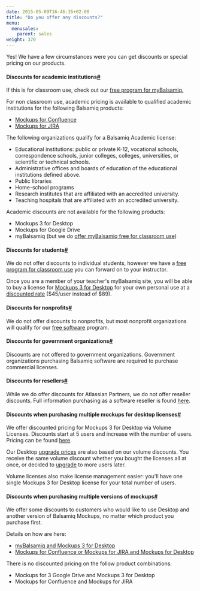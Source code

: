 ```yaml
---
date: 2015-05-09T16:46:35+02:00
title: "Do you offer any discounts?"
menu:
  menusales:
    parent: sales
weight: 370
---
```


Yes! We have a few circumstances were you can get discounts or special pricing on our products.

#### Discounts for academic institutions[#](#edu)

If this is for classroom use, check out our [free program for myBalsamiq.](http://support.balsamiq.com/customer/portal/articles/105924)

For non classroom use, academic pricing is available to qualified academic institutions for the following Balsamiq products:

*   [Mockups for Confluence](https://balsamiq.com/buy/#c)
*   [Mockups for JIRA](https://balsamiq.com/buy/#j)

The following organizations qualify for a Balsamiq Academic license:

*   Educational institutions: public or private K-12, vocational schools, correspondence schools, junior colleges, colleges, universities, or scientific or technical schools.
*   Administrative offices and boards of education of the educational institutions defined above.
*   Public libraries
*   Home-school programs
*   Research institutes that are affiliated with an accredited university.
*   Teaching hospitals that are affiliated with an accredited university.

Academic discounts are not available for the following products:

*   Mockups 3 for Desktop
*   Mockups for Google Drive
*   myBalsamiq (but we do [offer myBalsamiq free for classroom use](http://support.balsamiq.com/customer/portal/articles/105924))

#### Discounts for students[#](#student)

We do not offer discounts to individual students, however we have a [free program for classroom use](http://support.balsamiq.com/customer/portal/articles/105924#edu) you can forward on to your instructor.

Once you are a member of your teacher's myBalsamiq site, you will be able to buy a license for [Mockups 3 for Desktop](https://balsamiq.com/products/mockups/) for your own personal use at a [discounted rate](http://support.balsamiq.com/customer/portal/articles/609459#desktop) ($45/user instead of $89).

#### Discounts for nonprofits[#](#nonprofits)

We do not offer discounts to nonprofits, but most nonprofit organizations will qualify for our [free software](http://support.balsamiq.com/customer/portal/articles/105924) program.

#### Discounts for government organizations[#](#gov)

Discounts are not offered to government organizations. Government organizations purchasing Balsamiq software are required to purchase commercial licenses.

#### Discounts for resellers[#](#resellers)

While we do offer discounts for Atlassian Partners, we do not offer reseller discounts. Full information purchasing as a software reseller is found [here](http://support.balsamiq.com/customer/portal/articles/1485338).

#### Discounts when purchasing multiple mockups for desktop licenses[#](#desktopvolume)

We offer discounted pricing for Mockups 3 for Desktop via Volume Licenses. Discounts start at 5 users and increase with the number of users. Pricing can be found [here](https://balsamiq.com/buy/#dv).

Our Desktop [upgrade prices](https://balsamiq.com/buy/desktopupgrades/) are also based on our volume discounts. You receive the same volume discount whether you bought the licenses all at once, or decided to [upgrade](http://support.balsamiq.com/customer/portal/articles/127502) to more users later.

Volume licenses also make license management easier: you'll have one single Mockups 3 for Desktop license for your total number of users.

#### Discounts when purchasing multiple versions of mockups[#](#multipleproducts)

We offer some discounts to customers who would like to use Desktop and another version of Balsamiq Mockups, no matter which product you purchase first.

Details on how are here:

*   [myBalsamiq and Mockups 3 for Desktop](http://support.balsamiq.com/customer/portal/articles/232919-mybalsamiq-and-mockups-for-desktop#savings)
*   [Mockups for Confluence or Mockups for JIRA and Mockups for Desktop](http://support.balsamiq.com/customer/portal/articles/131246-discounts-when-using-both-mockups-for-desktop-and-a-plugin-version)

There is no discounted pricing on the follow product combinations:

*   Mockups for 3 Google Drive and Mockups 3 for Desktop
*   Mockups for Confluence and Mockups for JIRA